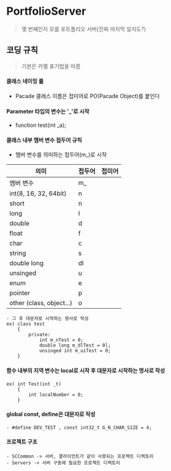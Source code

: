 # PortfolioServer

 > 몇 번째인지 모를 포트폴리오 서버(진짜 마지막 일지도?)

## 코딩 규칙
 > 기본은 카멜 표기법을 따름
 
#### 클래스 네이밍 룰
   - Pacade 클래스 이름은 접미어로 PO(Pacade Object)를 붙인다

#### Parameter 타입의 변수는 '_'로 시작
   - function test(int _a);

#### 클래스 내부 멤버 변수 접두어 규칙
   - 멤버 변수를 의미하는 접두어(m_)로 시작
  
 |의미    |접두어|접미어|
 |--------|-----|-----|
 |멤버 변수                 | m_ | |
 |int(8, 16, 32, 64bit)     | n  | |
 |short                     | n  | |
 |long                      | l  | |  
 |double                    | d  | |    
 |float                     | f  | |      
 |char                      | c  | |      
 |string                    | s  | |      
 |double long               | dl  | |      
 |unsinged                  | u  | |      
 |enum                      | e  | |      
 |pointer                   | p  | |      
 |other (class, object...)  | o  | |      

    - 그 후 대문자로 시작하는 명사로 작성
    ex) class test
		{
			private:
				int m_nTest = 0;
				double long m_dlTest = 0l;
				unsinged int m_uiTest = 0;
		}

#### 함수 내부의 지역 변수는 local로 시작 후 대문자로 시작하는 명사로 작성

	ex) int Test(int _t)
		{
			int localNumber = 0;
		}

#### global const, define은 대문자로 작성
	- #define DEV_TEST , const int32_t G_N_CHAR_SIZE = 4;


#### 프로젝트 구조
    - SCCommon -> 서버, 클라이언트가 같이 사용되는 프로젝트 디렉토리
    - Servers -> 서버 구동에 필요한 프로젝트 디렉토리
